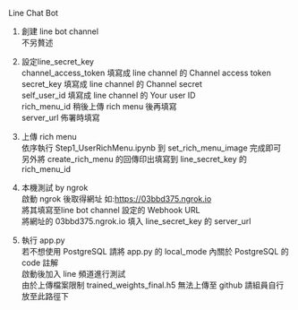Line Chat Bot

1. 創建 line bot channel  
不另贅述  
  
2. 設定line_secret_key  
channel_access_token 填寫成 line channel 的 Channel access token  
secret_key 填寫成 line channel 的 Channel secret  
self_user_id 填寫成 line channel 的 Your user ID  
rich_menu_id 稍後上傳 rich menu 後再填寫  
server_url 佈署時填寫  
  
3. 上傳 rich menu  
依序執行 Step1_UserRichMenu.ipynb 到 set_rich_menu_image 完成即可  
另外將 create_rich_menu 的回傳印出填寫到 line_secret_key 的 rich_menu_id  
  
4. 本機測試 by ngrok  
啟動 ngrok 後取得網址 如:https://03bbd375.ngrok.io  
將其填寫至line bot channel 設定的 Webhook URL  
將網址的 03bbd375.ngrok.io 填入 line_secret_key 的 server_url  
  
5. 執行 app.py  
若不想使用 PostgreSQL 請將 app.py 的 local_mode 內關於 PostgreSQL 的 code 註解  
啟動後加入 line 頻道進行測試  
由於上傳檔案限制 trained_weights_final.h5 無法上傳至 github 請組員自行放至此路徑下  
  
